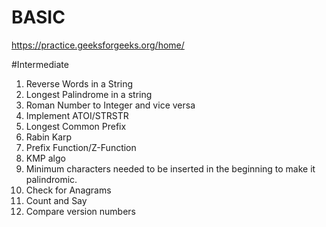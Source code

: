 # BASIC
  
  https://practice.geeksforgeeks.org/home/
  
#Intermediate
 
 1. Reverse Words in a String 
 2. Longest Palindrome in a string 
 3. Roman Number to Integer and vice versa
 4. Implement ATOI/STRSTR 
 5. Longest Common Prefix 
 6. Rabin Karp
 7. Prefix Function/Z-Function
 8. KMP algo
 9. Minimum characters needed to be inserted in the beginning to make it palindromic.
10. Check for Anagrams 
11. Count and Say 
12. Compare version numbers 

  
  
